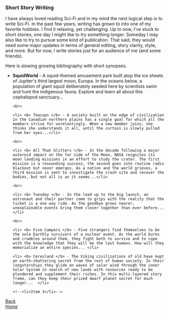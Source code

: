 ### Short Story Writing

I have always loved reading Sci-Fi and in my mind the next logical step is to write Sci-Fi. In the past few years, writing has grown to into one of my favorite hobbies. I find it relaxing, yet challenging. Up to now, I've stuck to short stories, one day I might like to try something longer. Someday I may also like to try to pursue some kind of publication. That said, they would need some major updates in terms of general editing, story clarity, style, and more. But for now, I write stories just for an audience of me (and some friends).

Here is slowing growing bibliography with short synopses.

<ul type="disc">
    <li> <b> SquidWorld </b> - A squid-themed amusement park built atop the ice sheets of Jupiter's third largest moon, Europa. In the oceans below, a population of giant squid deliberately seeded here by scientists swim and hunt the indigenous fauna. Explore and learn all about this cephalopod sanctuary...</li>

    <br>

    <li> <b> Teacups </b> - A society built on the edge of civilization in the Canadian northern plains has a single goal for which all the members strive for unrelentingly. When a new member joins, she thinks she understands it all, until the curtain is slowly pulled from her eyes...</li>

    <br>

    <li> <b> All That Glitters </b> - In the decade following a major asteroid impact on the far side of the Moon, NASA reignites its moon landing missions in an effort to study the crater. The first mission is a resounding success, the second goes into routine radio blackout but never emerges. As a nation and the world grieves, a third mission is sent to investigate the crash site and recover the bodies, but not all is as it seems...</li>

    <br>

    <li> <b> Tuesday </b> - In the lead up to the big launch, an astronaut and their partner come to grips with the reality that the ticket is a one way ride. As the goodbye grows nearer, unexplainable events bring them closer together than ever before... </li>

    <br>

    <li> <b> Five Campers </b> - Five strangers find themselves to be the sole Earthly survivors of a nuclear event. As the world burns and crumbles around them, they fight both to survive and to cope with the knowledge that they will be the last humans. How will they memorialize an entire species... </li>

    <li> <b> Ceresland </b> - The Viking civilizations of old have kept an earth-shattering secret from the rest of human society. In their longstarships they glide on waves of solar wind through the inner Solar System in search of new lands with resources ready to be plundered and supplement their riches. In this multi-layered story frame, can they keep their prized dwarf planet secret for much longer...  </li>

    <!--<li>Item 3</li>-->

</ul>

[Back](./../gallery_overview2.html)
<br>
[Home](./../)
